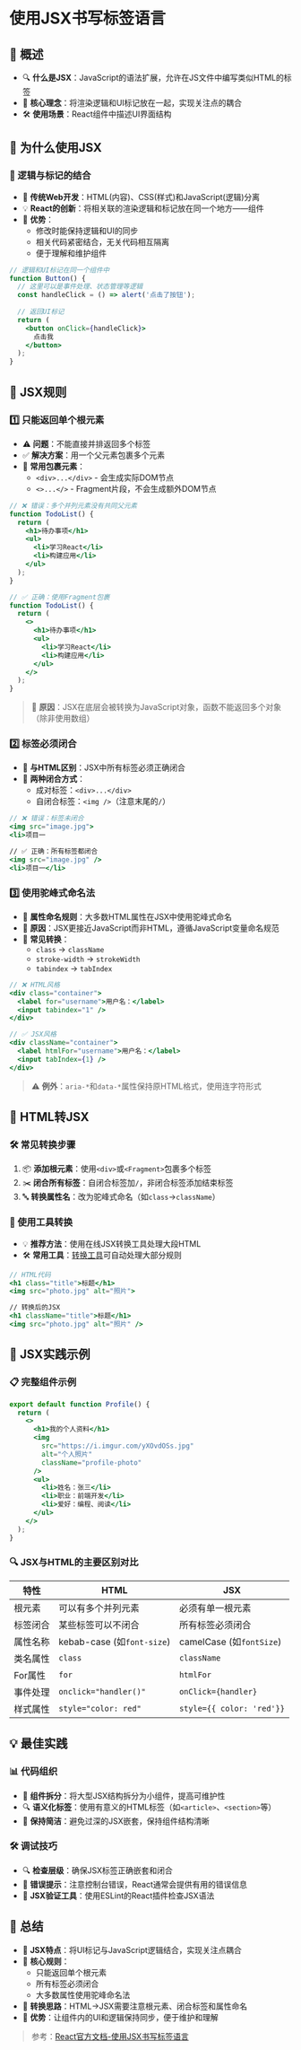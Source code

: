 # 使用JSX书写标签语言

## 🌟 概述
- 🔍 **什么是JSX**：JavaScript的语法扩展，允许在JS文件中编写类似HTML的标签
- 🧩 **核心理念**：将渲染逻辑和UI标记放在一起，实现关注点的耦合
- 🛠️ **使用场景**：React组件中描述UI界面结构

## 🤔 为什么使用JSX

### 🔄 逻辑与标记的结合
- 🧠 **传统Web开发**：HTML(内容)、CSS(样式)和JavaScript(逻辑)分离
- 💡 **React的创新**：将相关联的渲染逻辑和标记放在同一个地方——组件
- 🎯 **优势**：
  - 修改时能保持逻辑和UI的同步
  - 相关代码紧密结合，无关代码相互隔离
  - 便于理解和维护组件

```jsx
// 逻辑和UI标记在同一个组件中
function Button() {
  // 这里可以是事件处理、状态管理等逻辑
  const handleClick = () => alert('点击了按钮');
  
  // 返回UI标记
  return (
    <button onClick={handleClick}>
      点击我
    </button>
  );
}
```

## 📏 JSX规则

### 1️⃣ 只能返回单个根元素
- ⚠️ **问题**：不能直接并排返回多个标签
- ✅ **解决方案**：用一个父元素包裹多个元素
- 🧩 **常用包裹元素**：
  - `<div>...</div>` - 会生成实际DOM节点
  - `<>...</>` - Fragment片段，不会生成额外DOM节点

```jsx
// ❌ 错误：多个并列元素没有共同父元素
function TodoList() {
  return (
    <h1>待办事项</h1>
    <ul>
      <li>学习React</li>
      <li>构建应用</li>
    </ul>
  );
}

// ✅ 正确：使用Fragment包裹
function TodoList() {
  return (
    <>
      <h1>待办事项</h1>
      <ul>
        <li>学习React</li>
        <li>构建应用</li>
      </ul>
    </>
  );
}
```

> 📌 **原因**：JSX在底层会被转换为JavaScript对象，函数不能返回多个对象（除非使用数组）

### 2️⃣ 标签必须闭合
- 🔄 **与HTML区别**：JSX中所有标签必须正确闭合
- 📝 **两种闭合方式**：
  - 成对标签：`<div>...</div>`
  - 自闭合标签：`<img />`（注意末尾的`/`）

```jsx
// ❌ 错误：标签未闭合
<img src="image.jpg">
<li>项目一

// ✅ 正确：所有标签都闭合
<img src="image.jpg" />
<li>项目一</li>
```

### 3️⃣ 使用驼峰式命名法
- 🔄 **属性命名规则**：大多数HTML属性在JSX中使用驼峰式命名
- 🧠 **原因**：JSX更接近JavaScript而非HTML，遵循JavaScript变量命名规范
- 📝 **常见转换**：
  - `class` → `className`
  - `stroke-width` → `strokeWidth`
  - `tabindex` → `tabIndex`

```jsx
// ❌ HTML风格
<div class="container">
  <label for="username">用户名：</label>
  <input tabindex="1" />
</div>

// ✅ JSX风格
<div className="container">
  <label htmlFor="username">用户名：</label>
  <input tabIndex={1} />
</div>
```

> ⚠️ **例外**：`aria-*`和`data-*`属性保持原HTML格式，使用连字符形式

## 🔄 HTML转JSX

### 🛠️ 常见转换步骤
1. 📦 **添加根元素**：使用`<div>`或`<Fragment>`包裹多个标签
2. ✂️ **闭合所有标签**：自闭合标签加`/`，非闭合标签添加结束标签
3. 🔤 **转换属性名**：改为驼峰式命名（如`class`→`className`）

### 🧰 使用工具转换
- 💡 **推荐方法**：使用在线JSX转换工具处理大段HTML
- 🛠️ **常用工具**：[转换工具](https://transform.tools/html-to-jsx)可自动处理大部分规则

```jsx
// HTML代码
<h1 class="title">标题</h1>
<img src="photo.jpg" alt="照片">

// 转换后的JSX
<h1 className="title">标题</h1>
<img src="photo.jpg" alt="照片" />
```

## 🧩 JSX实践示例

### 📋 完整组件示例
```jsx
export default function Profile() {
  return (
    <>
      <h1>我的个人资料</h1>
      <img 
        src="https://i.imgur.com/yXOvdOSs.jpg" 
        alt="个人照片" 
        className="profile-photo" 
      />
      <ul>
        <li>姓名：张三</li>
        <li>职业：前端开发</li>
        <li>爱好：编程、阅读</li>
      </ul>
    </>
  );
}
```

### 🔍 JSX与HTML的主要区别对比

| 特性 | HTML | JSX |
|------|------|-----|
| 根元素 | 可以有多个并列元素 | 必须有单一根元素 |
| 标签闭合 | 某些标签可以不闭合 | 所有标签必须闭合 |
| 属性名称 | kebab-case (如`font-size`) | camelCase (如`fontSize`) |
| 类名属性 | `class` | `className` |
| For属性 | `for` | `htmlFor` |
| 事件处理 | `onclick="handler()"` | `onClick={handler}` |
| 样式属性 | `style="color: red"` | <span v-pre>`style={{ color: 'red'}}`</span> |

## 💡 最佳实践

### 📊 代码组织
- 🧩 **组件拆分**：将大型JSX结构拆分为小组件，提高可维护性
- 🔍 **语义化标签**：使用有意义的HTML标签（如`<article>`、`<section>`等）
- 🧠 **保持简洁**：避免过深的JSX嵌套，保持组件结构清晰

### 🛠️ 调试技巧
- 🔍 **检查层级**：确保JSX标签正确嵌套和闭合
- 🐞 **错误提示**：注意控制台错误，React通常会提供有用的错误信息
- 🧪 **JSX验证工具**：使用ESLint的React插件检查JSX语法

## 📝 总结
- 🧩 **JSX特点**：将UI标记与JavaScript逻辑结合，实现关注点耦合
- 📏 **核心规则**：
  - 只能返回单个根元素
  - 所有标签必须闭合
  - 大多数属性使用驼峰命名法
- 🔄 **转换思路**：HTML→JSX需要注意根元素、闭合标签和属性命名
- 🚀 **优势**：让组件内的UI和逻辑保持同步，便于维护和理解

> 参考：[React官方文档-使用JSX书写标签语言](https://zh-hans.react.dev/learn/writing-markup-with-jsx) 